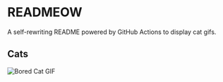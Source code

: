 # READMEOW

A self-rewriting README powered by GitHub Actions to display cat gifs.

## Cats

![Bored Cat GIF](https://media2.giphy.com/media/v1.Y2lkPTlhY2QwMmRhcG81d3g0aGppN2w4a21kY29vZ3Voajliejh2eGxybWtrYTBqMjhrOSZlcD12MV9naWZzX3NlYXJjaCZjdD1n/mlvseq9yvZhba/200.gif)
